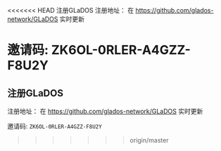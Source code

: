 <<<<<<< HEAD
注册GLaDOS
注册地址： 在 https://github.com/glados-network/GLaDOS 实时更新

邀请码: ZK6OL-0RLER-A4GZZ-F8U2Y
=======
## 注册GLaDOS

注册地址：
在 https://github.com/glados-network/GLaDOS 实时更新

邀请码:
`ZK6OL-0RLER-A4GZZ-F8U2Y`
>>>>>>> origin/master
